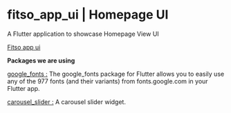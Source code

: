 # fitso_app_ui | Homepage UI

 A Flutter application to showcase Homepage View UI
 
 [Fitso app ui](https://github.com/iamluvsrk/fitso_app_ui/blob/main/screenshots/fitso-app_ui.png)
 
 **Packages we are using**

[google_fonts :](https://pub.dev/packages/google_fonts) The google_fonts package for Flutter allows you to easily use any of the 977 fonts (and their variants) from fonts.google.com in your Flutter app.


[carousel_slider :](https://pub.dev/packages/carousel_slider) A carousel slider widget.


